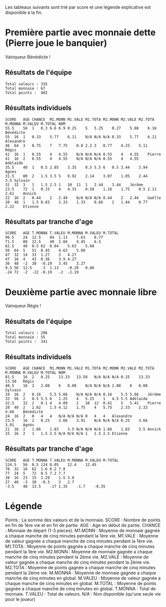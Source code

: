 Les tableaux suivants sont trié par score et une légende explicative est disponible à la fin.

Première partie avec monnaie dette (Pierre joue le banquier)
============================================================

Vainqueur Bénédicte !

Résultats de l'équipe
---------------------

    Total valeurs : 335
    Total monnaie : 67
    Total points :  402

Résultats individuels
---------------------

    SCORE	AGE	CHANCE	M1.MONN	M1.VALE	M1.TOTA	M2.MONN	M2.VALE	M2.TOTA	M.MONNA	M.VALEU	M.TOTAL	NOM
    55.5	56	1	0.3	6.6	6.9	0.25	5	5.25	0.27	5.88	6.16	Bénédicte
    55	16	1	0.33	5.77	6.11	N/A	N/A	N/A	0.33	5.77	6.11	Alexandre
    46	64	3	0.75	7	7.75	0.8	2.2	3	0.77	4.33	5.11	Régis
    41	16	1	0.55	4	4.55	N/A	N/A	N/A	0.55	4	4.55	Pierre
    41	16	2	0.55	4	4.55	N/A	N/A	N/A	0.55	4	4.55	Adélaïde
    35.5	40	1	0.5	2.85	3.35	0.5	5.5	6	0.5	3.44	3.94	Agnès
    31.5	80	2	1.5	3.5	5	0.92	2.14	3.07	1.05	2.44	3.5	Sylvain
    31	32	3	1	1.5	2.5	1	10	11	1	2.44	3.44	Jérôme
    23.5	72	1	0.33	4	4.33	0.58	1.16	1.75	0.5	2.11	2.61	Annick
    22	16	2	0.44	2	2.44	N/A	N/A	N/A	0.44	2	2.44	Gaëlle
    20	48	1	1.5	0.83	2.33	1.33	0.66	2	1.44	0.77	2.22	Etienne

Résultats par tranche d'age
---------------------------

    SCORE	AGE	T.MONNA	T.VALEU	M.MONNA	M.VALEU	M.TOTAL
    96.5	24	12.5	84	1.13	7.63	8.77
    71.5	80	22.5	49	2.04	4.45	6.5
    62.5	40	0.5	62	0.04	5.63	5.68
    56	64	5	51	0.45	4.63	5.09
    47	32	14	33	1.27	3	4.27
    47	16	4	43	0.36	3.9	4.27
    36	48	-2	38	-0.19	3.45	3.27
    9.5	56	12.5	-3	1.13	-0.28	0.86
    -24	72	-2	-22	-0.19	-2	-2.19


Deuxième partie avec monnaie libre
==================================

Vainqueur Régis !

Résultats de l'équipe
---------------------

    Total valeurs : 286
    Total monnaie : 55
    Total points :  341

Résultats individuels
---------------------

    SCORE	AGE	CHANCE	M1.MONN	M1.VALE	M1.TOTA	M2.MONN	M2.VALE	M2.TOTA	M.MONNA	M.VALEU	M.TOTAL	NOM
    81.5	16	2	0.25	13.33	13.58	N/A	N/A	N/A	0.25	13.33	13.58	Régis
    48.5	16	2	2.08	6	8.08	N/A	N/A	N/A	2.08	6	8.08	Sylvain
    34	16	2	0.16	5.5	5.66	N/A	N/A	N/A	0.16	5.5	5.66	Jérôme
    33	56	2	0.5	5.5	6	1.25	4	5.25	1	4.5	5.5	Adélaïde
    32.5	32	2	0.1	4	4.09	2	10	12	0.41	5	5.41	Pierre
    28	40	2	2.62	1.5	4.12	1.75	4	5.75	2.33	2.33	4.66	Bénédicte
    24	16	2	0	4	4	N/A	N/A	N/A	0	4	4	Alexandre
    23.5	16	2	0.25	3.66	3.91	N/A	N/A	N/A	0.25	3.66	3.91	Agnès
    21	16	2	1.66	1.83	3.5	N/A	N/A	N/A	1.66	1.83	3.5	Annick
    15	16	2	1	1.5	2.5	N/A	N/A	N/A	1	1.5	2.5	Etienne

Résultats par tranche d'age
---------------------------

    SCORE	AGE	T.MONNA	T.VALEU	M.MONNA	M.VALEU	M.TOTAL
    124.5	56	0.5	124	0.05	12.4	12.45
    78	32	16	62	1.6	6.2	7.8
    77	24	5	72	0.5	7.2	7.7
    38	16	23	15	2.29	1.5	3.8
    27	40	-3	30	-0.3	3	2.7
    -3.5	48	13.5	-17	1.35	-1.7	-0.35

Légende
=======

Points :  La somme des valeurs et de la monnaie.
SCORE :   Nombre de points en fin de 1ère vie et en fin de partie.
AGE :     Age en début de partie.
CHANCE :  Monnaie de départ (1-3 pieces).
M1.MONN : Moyenne de monnaie gagnée a chaque manche de cinq minutes pendant la 1ère vie.
M1.VALE : Moyenne de valeur  gagnée a chaque manche de cinq minutes pendant la 1ère vie.
M1.TOTA : Moyenne de points  gagnée a chaque manche de cinq minutes pendant la 1ère vie.
M2.MONN : Moyenne de monnaie gagnée a chaque manche de cinq minutes pendant la 2ème vie.
M2.VALE : Moyenne de valeur  gagnée a chaque manche de cinq minutes pendant la 2ème vie.
M2.TOTA : Moyenne de points  gagnée a chaque manche de cinq minutes pendant la 2ème vie.
M.MONNA : Moyenne de monnaie gagnée a chaque manche de cinq minutes en global.
M.VALEU : Moyenne de valeur  gagnée a chaque manche de cinq minutes en global.
M.TOTAL : Moyenne de points  gagnée a chaque manche de cinq minutes en global.
T.MONNA : Total de monnaie.
T.VALEU : Total de valeurs.
N/A     : Non disponible (qu'une seule vie pour le joueur)
